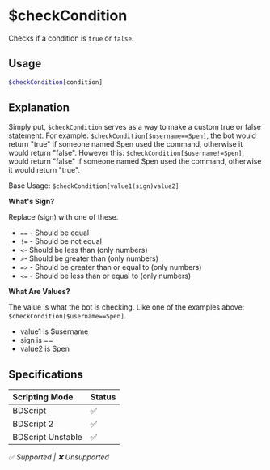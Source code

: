 # $checkCondition
Checks if a condition is `true` or `false`.

## Usage
```php
$checkCondition[condition]
```

## Explanation
Simply put, `$checkCondition` serves as a way to make a custom true or false statement. For example: `$checkCondition[$username==Spen]`, the bot would return "true" if someone named Spen used the command, otherwise it would return "false". However this: `$checkCondition[$username!=Spen]`, would return "false" if someone named Spen used the command, otherwise it would return "true".

Base Usage: `$checkCondition[value1(sign)value2]`

**What's Sign?**

Replace (sign) with one of these.

- `==` - Should be equal 
- `!=` - Should be not equal 
- `<`- Should be less than (only numbers) 
- `>`- Should be greater than (only numbers) 
- `=>` - Should be greater than or equal to (only numbers) 
- `<=` - Should be less than or equal to (only numbers) 

**What Are Values?**

The value is what the bot is checking. Like one of the examples above: `$checkCondition[$username==Spen]`.
- value1 is $username
- sign is ==
- value2 is Spen

## Specifications
| Scripting Mode | Status
| :---- | :---- |
| BDScript | ✅ |
| BDScript 2 | ✅ |
| BDScript Unstable | ✅ |

*✅ Supported | ❌ Unsupported*
